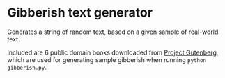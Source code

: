 Gibberish text generator
========================

Generates a string of random text, based on a given sample of real-world text.

Included are 6 public domain books downloaded from [Project
Gutenberg](http://www.gutenberg.org), which are used for generating sample gibberish
when running `python gibberish.py`.
